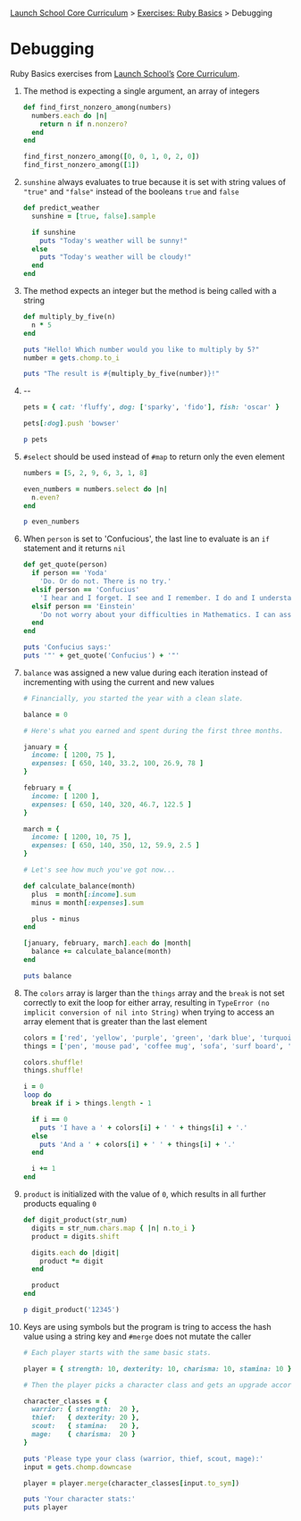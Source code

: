 [Launch School Core Curriculum](/README.md) >
[Exercises: Ruby Basics](/exercises/ruby_basics/ruby_basics_contents.md) >
Debugging

# Debugging

Ruby Basics exercises from [Launch School’s](https://launchschool.com) [Core Curriculum](https://launchschool.com/courses).

1.  The method is expecting a single argument, an array of integers 
    ```ruby
    def find_first_nonzero_among(numbers)
      numbers.each do |n|
        return n if n.nonzero?
      end
    end

    find_first_nonzero_among([0, 0, 1, 0, 2, 0])
    find_first_nonzero_among([1])
    ```
2.  `sunshine` always evaluates to true because it is set with string values of `"true"` and `"false"` instead of the booleans `true` and `false`
    ```ruby
    def predict_weather
      sunshine = [true, false].sample

      if sunshine
        puts "Today's weather will be sunny!"
      else
        puts "Today's weather will be cloudy!"
      end
    end
    ```
3.  The method expects an integer but the method is being called with a string
    ```ruby
    def multiply_by_five(n)
      n * 5
    end

    puts "Hello! Which number would you like to multiply by 5?"
    number = gets.chomp.to_i

    puts "The result is #{multiply_by_five(number)}!"
    ```
4.  --
    ```ruby
    pets = { cat: 'fluffy', dog: ['sparky', 'fido'], fish: 'oscar' }

    pets[:dog].push 'bowser'

    p pets
    ```
5.  `#select` should be used instead of `#map` to return only the even element
    ```ruby
    numbers = [5, 2, 9, 6, 3, 1, 8]

    even_numbers = numbers.select do |n|
      n.even?
    end

    p even_numbers
    ```
6.  When `person` is set to 'Confucious', the last line to evaluate is an `if` statement and it returns `nil`
    ```ruby
    def get_quote(person)
      if person == 'Yoda'
        'Do. Or do not. There is no try.'
      elsif person == 'Confucius'
        'I hear and I forget. I see and I remember. I do and I understand.'
      elsif person == 'Einstein'
        'Do not worry about your difficulties in Mathematics. I can assure you mine are still greater.'
      end
    end

    puts 'Confucius says:'
    puts '"' + get_quote('Confucius') + '"'
    ```
7.  `balance` was assigned a new value during each iteration instead of incrementing with using the current and new values
    ```ruby
    # Financially, you started the year with a clean slate.

    balance = 0

    # Here's what you earned and spent during the first three months.

    january = {
      income: [ 1200, 75 ],
      expenses: [ 650, 140, 33.2, 100, 26.9, 78 ]
    }

    february = {
      income: [ 1200 ],
      expenses: [ 650, 140, 320, 46.7, 122.5 ]
    }

    march = {
      income: [ 1200, 10, 75 ],
      expenses: [ 650, 140, 350, 12, 59.9, 2.5 ]
    }

    # Let's see how much you've got now...

    def calculate_balance(month)
      plus  = month[:income].sum
      minus = month[:expenses].sum

      plus - minus
    end

    [january, february, march].each do |month|
      balance += calculate_balance(month)
    end

    puts balance
    ```
8.  The `colors` array is larger than the `things` array and the `break` is not set correctly to exit the loop for either array, resulting in `TypeError (no implicit conversion of nil into String)` when trying to access an array element that is greater than the last element 
    ```ruby
    colors = ['red', 'yellow', 'purple', 'green', 'dark blue', 'turquoise', 'silver', 'black']
    things = ['pen', 'mouse pad', 'coffee mug', 'sofa', 'surf board', 'training mat', 'notebook']

    colors.shuffle!
    things.shuffle!

    i = 0
    loop do
      break if i > things.length - 1

      if i == 0
        puts 'I have a ' + colors[i] + ' ' + things[i] + '.'
      else
        puts 'And a ' + colors[i] + ' ' + things[i] + '.'
      end

      i += 1
    end
    ```
9.  `product` is initialized with the value of `0`, which results in all further products equaling `0`
    ```ruby
    def digit_product(str_num)
      digits = str_num.chars.map { |n| n.to_i }
      product = digits.shift

      digits.each do |digit|
        product *= digit
      end

      product
    end

    p digit_product('12345')
    ```
10. Keys are using symbols but the program is tring to access the hash value using a string key and `#merge` does not mutate the caller
    ```ruby
    # Each player starts with the same basic stats.

    player = { strength: 10, dexterity: 10, charisma: 10, stamina: 10 }

    # Then the player picks a character class and gets an upgrade accordingly.

    character_classes = {
      warrior: { strength:  20 },
      thief:   { dexterity: 20 },
      scout:   { stamina:   20 },
      mage:    { charisma:  20 }
    }

    puts 'Please type your class (warrior, thief, scout, mage):'
    input = gets.chomp.downcase

    player = player.merge(character_classes[input.to_sym])

    puts 'Your character stats:'
    puts player
    ```
